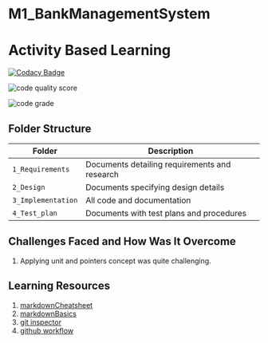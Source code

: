 # M1_BankManagementSystem

# Activity Based Learning

[![Codacy Badge](https://app.codacy.com/project/badge/Grade/9820249c3b9f46d6904fcffe433fa2f4)](https://www.codacy.com/gh/yuva28/M1_BankManagementSystem_Goal/dashboard?utm_source=github.com&amp;utm_medium=referral&amp;utm_content=yuva28/M1_BankManagementSystem_Goal&amp;utm_campaign=Badge_Grade)

![code quality score](https://api.codiga.io/project/29874/score/svg)

![code grade](https://api.codiga.io/project/29874/status/svg)


## Folder Structure
Folder             | Description
-------------------| -----------------------------------------
`1_Requirements`   | Documents detailing requirements and research
`2_Design`         | Documents specifying design details
`3_Implementation` | All code and documentation
`4_Test_plan`      | Documents with test plans and procedures


## Challenges Faced and How Was It Overcome

1. Applying unit and pointers concept was quite challenging. 


## Learning Resources
1. [markdownCheatsheet](https://github.com/adam-p/markdown-here/wiki/Markdown-Cheatsheet)
2. [markdownBasics](https://guides.github.com/features/mastering-markdown/)
3. [git inspector](https://github.com/ejwa/gitinspector.git)
4. [github workflow](https://docs.github.com/en/actions/learn-github-action)




